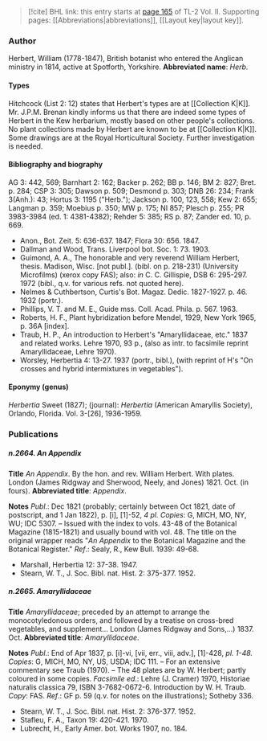 > [!cite] BHL link: this entry starts at [page 165](https://www.biodiversitylibrary.org/page/33068407) of TL-2 Vol. II.
> Supporting pages: [[Abbreviations|abbreviations]], [[Layout key|layout key]].

### Author

Herbert, William (1778-1847), British botanist who entered the Anglican ministry in 1814, active at Spotforth, Yorkshire. 
**Abbreviated name**: *Herb.*

#### Types

Hitchcock (List 2: 12) states that Herbert's types are at [[Collection K|K]]. Mr. J.P.M. Brenan kindly informs us that there are indeed some types of Herbert in the Kew herbarium, mostly based on other people's collections. No plant collections made by Herbert are known to be at [[Collection K|K]]. Some drawings are at the Royal Horticultural Society. Further investigation is needed.

#### Bibliography and biography

AG 3: 442, 569; Barnhart 2: 162; Backer p. 262; BB p. 146; BM 2: 827; Bret. p. 284; CSP 3: 305; Dawson p. 509; Desmond p. 303; DNB 26: 234; Frank 3(Anh.): 43; Hortus 3: 1195 ("Herb."); Jackson p. 100, 123, 558; Kew 2: 655; Langman p. 359; Moebius p. 350; MW p. 175; NI 857; Plesch p. 255; PR 3983-3984 (ed. 1: 4381-4382); Rehder 5: 385; RS p. 87; Zander ed. 10, p. 669.
- Anon., Bot. Zeit. 5: 636-637. 1847; Flora 30: 656. 1847.
- Dallman and Wood, Trans. Liverpool bot. Soc. 1: 73. 1903.
- Guimond, A. A., The honorable and very reverend William Herbert, thesis. Madison, Wisc. \[not publ.\]. (bibl. on p. 218-231) (University Microfilms) (xerox copy FAS); also: *in* C. C. Gillispie, DSB 6: 295-297. 1972 (bibl., q.v. for various refs. not quoted here).
- Nelmes & Cuthbertson, Curtis's Bot. Magaz. Dedic. 1827-1927. p. 46. 1932 (portr.).
- Phillips, V. T. and M. E., Guide mss. Coll. Acad. Phila. p. 567. 1963.
- Roberts, H. F., Plant hybridization before Mendel, 1929, New York 1965, p. 36A \[index\].
- Traub, H. P., An introduction to Herbert's "Amaryllidaceae, etc." 1837 and related works. Lehre 1970, 93 p., (also as intr. to facsimile reprint Amaryllidaceae, Lehre 1970).
- Worsley, Herbertia 4: 13-27. 1937 (portr., bibl.), (with reprint of H's "On crosses and hybrid intermixtures in vegetables").

#### Eponymy (genus)

*Herbertia* Sweet (1827); (journal): *Herbertia* (American Amaryllis Society), Orlando, Florida. Vol. 3-\[26\], 1936-1959.

### Publications

##### n.2664. An Appendix

**Title**
*An Appendix*. By the hon. and rev. William Herbert. With plates. London (James Ridgway and Sherwood, Neely, and Jones) 1821. Oct. (in fours).
**Abbreviated title**: *Appendix*.

**Notes**
*Publ*.: Dec 1821 (probably; certainly between Oct 1821, date of postscript, and 1 Jan 1822), p. \[i\], \[1\]-52, *4 pl. Copies*: G, MICH, MO, NY, WU; IDC 5307. – Issued with the index to vols. 43-48 of the Botanical Magazine (1815-1821) and usually bound with vol. 48. The title on the original wrapper reads "*An Appendix* to the Botanical Magazine and the Botanical Register."
*Ref*.: Sealy, R., Kew Bull. 1939: 49-68.
- Marshall, Herbertia 12: 37-38. 1947.
- Stearn, W. T., J. Soc. Bibl. nat. Hist. 2: 375-377. 1952.

##### n.2665. Amaryllidaceae

**Title**
*Amaryllidaceae*; preceded by an attempt to arrange the monocotyledonous orders, and followed by a treatise on cross-bred vegetables, and supplement... London (James Ridgway and Sons,...) 1837. Oct.
**Abbreviated title**: *Amaryllidaceae*.

**Notes**
*Publ*.: End of Apr 1837, p. \[i\]-vi, \[vii, err., viii, adv.\], \[1\]-428, *pl. 1-48. Copies*: G, MICH, MO, NY, US, USDA; IDC 111. – For an extensive commentary see Traub (1970). – The 48 plates are by W. Herbert; partly coloured in some copies.
*Facsimile ed*.: Lehre (J. Cramer) 1970, Historiae naturalis classica 79, ISBN 3-7682-0672-6. Introduction by W. H. Traub. *Copy*: FAS.
*Ref*.: GF p. 59 (q.v. for notes on the illustrations); Sotheby 336.
- Stearn, W. T., J. Soc. Bibl. nat. Hist. 2: 376-377. 1952.
- Stafleu, F. A., Taxon 19: 420-421. 1970.
- Lubrecht, H., Early Amer. bot. Works 1907, no. 184.

